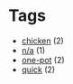 # Tags

- [chicken](tags/chicken.md) (2)
- [n/a](tags/n/a.md) (1)
- [one-pot](tags/one-pot.md) (2)
- [quick](tags/quick.md) (2)
